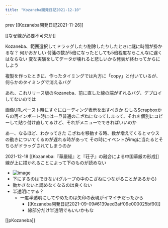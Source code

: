 ```yaml
---
title: "Kozaneba開発日記2021-12-10"
---
```


prev [[Kozaneba開発日記2021-11-26]]

[[なぜ線が必要不可欠か]]

Kozaneba、範囲選択してドラッグしたり削除したりしたときに謎に時間が掛かるな？
何かおかしい
付箋の数が5倍になったとしても5倍程度ならこんなに遅くはならない
変な実験をしてデータが壊れると悲しいから発表が終わってからにしよう

複製を作ったときに、作ったタイミングでは片方に「copy」と付いているが、何らかのタイミングで消えるバグ

あれ、これリリース版のKozaneba、前に直した線の端がずれるバグ、デプロイしてないのでは

画像URLペースト時にすぐにローディング表示を出すべきか
むしろScrapboxからの再インポート時には一旦普通のこざねになってしまって、それを個別にコピーして貼り付け直してるけど、それがメニューでできればいいのか

あー、なるほど、わかってきた
こざねを移動する時、数が増えてくるとマウスの動きについてくるのが遅れる時があって
その時にイベントがimgに当たるとそちらがドラッグされてしまうのか

2021-12-18
[[Kozaneba:『華厳経』と『荘子』の融合による中国華厳の形成]]
線が上に描かれることによって下のものが読めない
- ![image](https://gyazo.com/03016108aef6132b82798cacefa8f0c6/thumb/1000)
- 下にするのはできない(グループの中のこざねにつながることがあるから)
- 動かさないと読めなくなるのは良くない
- 半透明にする？
    - 一度半透明にしてやめたのは矢印の表現がイマイチだったから
        - [[Kozaneba開発日記2021-09-09#6139aed3aff09e000025bf90]]
        - 線部分だけ半透明でもいいかもな

[[pKozaneba]]
